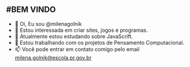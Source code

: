 #BEM VINDO
---

- 👋 Oi, Eu sou @milenagolnik
- 👀 Estou interessada em criar sites, jogos e programas.
- 🌱 Atualmente estou estudando sobre JavaScrift.
- 💞️ Estou trabalhando com os projetos de Pensamento Computacional.
- 📫 Você pode entrar em contato comigo pelo email milena.golnik@escola.pr.gov.br

<!---
milenagolnik/milenagolnik is a ✨ special ✨ repository because its `README.md` (this file) appears on your GitHub profile.
You can click the Preview link to take a look at your changes.
--->
